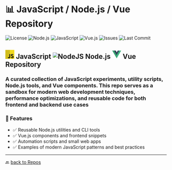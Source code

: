 # 📊 JavaScript / Node.js / Vue Repository

![License](https://img.shields.io/github/license/yourusername/js-lab)
![Node.js](https://img.shields.io/badge/node-%3E%3D14.0.0-brightgreen)
![JavaScript](https://img.shields.io/badge/JavaScript-ES6%2B-yellow)
![Vue.js](https://img.shields.io/badge/Vue-3.x-brightgreen)
![Issues](https://img.shields.io/github/issues/yourusername/js-lab)
![Last Commit](https://img.shields.io/github/last-commit/yourusername/js-lab)

## <img src="../Assets/pics/icons8-javascript-48.png" width="28" alt="JavaScript"> JavaScript <img src="../Assets/pics/JS.ico" width="28" alt="NodeJS"> Node.js <img src="../Assets/pics/icons8-vue.js-48.png" width="28" alt="Vue"> Vue Repository

### A curated collection of JavaScript experiments, utility scripts, Node.js tools, and Vue components. This repo serves as a sandbox for modern web development techniques, performance optimizations, and reusable code for both frontend and backend use cases

### 🚀 Features

- ✅ Reusable Node.js utilities and CLI tools
- ✅ Vue.js components and frontend snippets
- ✅ Automation scripts and small web apps
- ✅ Examples of modern JavaScript patterns and best practices

---

🔙 [back to Repos](https://github.com/KR-Sew?tab=repositories)
